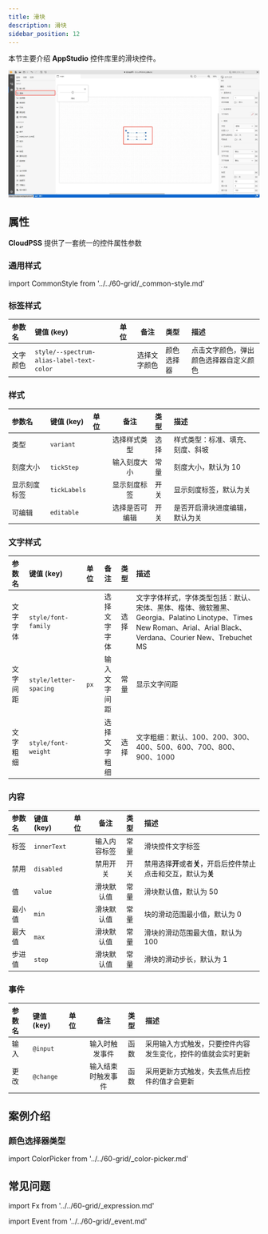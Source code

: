 ```yaml
---
title: 滑块
description: 滑块
sidebar_position: 12
---
```


本节主要介绍 **AppStudio** 控件库里的滑块控件。

![滑块控件](image.png "滑块控件")


## 属性

**CloudPSS** 提供了一套统一的控件属性参数

### 通用样式

import CommonStyle from '../../60-grid/_common-style.md'

<CommonStyle />

### 标签样式

| 参数名 | 键值 (key) | 单位 | 备注 | 类型 | 描述 |
| :--- | :--- | :--- | :--: | :--- | :--- |
| 文字颜色 | `style/--spectrum-alias-label-text-color` |  | 选择文字颜色 | 颜色选择器 | 点击文字颜色，弹出颜色选择器自定义颜色 |


### 样式

| 参数名 | 键值 (key) | 单位 | 备注 | 类型 | 描述 |
| :--- | :--- | :--- | :--: | :--- | :--- |
| 类型 | `variant` |  | 选择样式类型 | 选择 | 样式类型：标准、填充、刻度、斜坡 |
| 刻度大小 | `tickStep` |  | 输入刻度大小 | 常量 | 刻度大小，默认为 10 |
| 显示刻度标签 | `tickLabels` |  | 显示刻度标签 | 开关 | 显示刻度标签，默认为关 |
| 可编辑 | `editable` |  | 选择是否可编辑 | 开关 | 是否开启滑块进度编辑，默认为关 |

### 文字样式

| 参数名 | 键值 (key) | 单位 | 备注 | 类型 | 描述 |
| :--- | :--- | :--- | :--: | :--- | :--- |
| 文字字体 | `style/font-family` |  | 选择文字字体 | 选择 | 文字字体样式，字体类型包括：默认、宋体、黑体、楷体、微软雅黑、Georgia、Palatino Linotype、Times New Roman、Arial、Arial Black、Verdana、Courier New、Trebuchet MS |
| 文字间距 | `style/letter-spacing` | `px`  | 输入文字间距 | 常量 | 显示文字间距 |
| 文字粗细 | `style/font-weight` |   | 选择文字粗细 | 选择 | 文字粗细：默认、100、200、300、400、500、600、700、800、900、1000 |

### 内容

| 参数名 | 键值 (key) | 单位 | 备注 | 类型 | 描述 |
| :--- | :--- | :--- | :--: | :--- | :--- |
| 标签 | `innerText` |  | 输入内容标签 | 常量 | 滑块控件文字标签 |
| 禁用 | `disabled` |  | 禁用开关 | 开关 | 禁用选择**开**或者**关**，开启后控件禁止点击和交互，默认为**关** |
| 值 | `value` |  | 滑块默认值 | 常量 | 滑块默认值，默认为 50 |
| 最小值 | `min` |  | 滑块默认值 | 常量 | 块的滑动范围最小值，默认为 0 |
| 最大值 | `max` |  | 滑块默认值 | 常量 | 滑块的滑动范围最大值，默认为 100 |
| 步进值 | `step` |  | 滑块默认值 | 常量 | 滑块的滑动步长，默认为 1 |


### 事件

| 参数名 | 键值 (key) | 单位 | 备注 | 类型 | 描述 |
| :--- | :--- | :--- | :--: | :--- | :--- |
| 输入 | `@input` |  | 输入时触发事件 | 函数 | 采用输入方式触发，只要控件内容发生变化，控件的值就会实时更新  |
| 更改 | `@change` |  | 输入结束时触发事件 | 函数 | 采用更新方式触发，失去焦点后控件的值才会更新 |


## 案例介绍

### 颜色选择器类型

import ColorPicker from '../../60-grid/_color-picker.md'

<ColorPicker />

## 常见问题



import Fx from '../../60-grid/_expression.md'

<Fx />



import Event from '../../60-grid/_event.md'

<Event />
